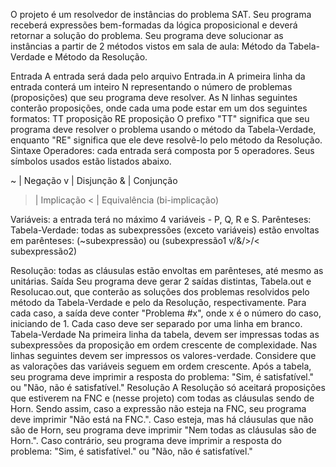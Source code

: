 O projeto é um resolvedor de instâncias do problema SAT. Seu programa receberá expressões bem-formadas da lógica proposicional e deverá retornar a solução do problema. Seu programa deve solucionar as instâncias a partir de 2 métodos vistos em sala de aula: Método da Tabela-Verdade e Método da Resolução.

Entrada
A entrada será dada pelo arquivo Entrada.in
A primeira linha da entrada conterá um inteiro N representando o número de problemas (proposições) que seu programa deve resolver.
As N linhas seguintes conterão proposições, onde cada uma pode estar em um dos seguintes formatos:
TT proposição
RE proposição
O prefixo "TT" significa que seu programa deve resolver o problema usando o método da Tabela-Verdade, enquanto "RE" significa que ele deve resolvê-lo pelo método da Resolução.
Sintaxe
Operadores: cada entrada será composta por 5 operadores. Seus símbolos usados estão listados abaixo.

~  | Negação
v  | Disjunção
&  | Conjunção
>  | Implicação
<  | Equivalência (bi-implicação)

Variáveis: a entrada terá no máximo 4 variáveis - P, Q, R e S.
Parênteses:
Tabela-Verdade: todas as subexpressões (exceto variáveis) estão envoltas em parênteses:
(~subexpressão) ou (subexpressão1 v/&/>/< subexpressão2)

Resolução: todas as cláusulas estão envoltas em parênteses, até mesmo as unitárias.
Saída
Seu programa deve gerar 2 saídas distintas, Tabela.out e Resolucao.out, que conterão as soluções dos problemas resolvidos pelo método da Tabela-Verdade e pelo da Resolução, respectivamente.
Para cada caso, a saída deve conter "Problema #x", onde x é o número do caso, iniciando de 1.
Cada caso deve ser separado por uma linha em branco.
Tabela-Verdade
Na primeira linha da tabela, devem ser impressas todas as subexpressões da proposição em ordem crescente de complexidade.
Nas linhas seguintes devem ser impressos os valores-verdade. Considere que as valorações das variáveis seguem em ordem crescente.
Após a tabela, seu programa deve imprimir a resposta do problema: "Sim, é satisfatível." ou "Não, não é satisfatível."
Resolução
A Resolução só aceitará proposições que estiverem na FNC e (nesse projeto) com todas as cláusulas sendo de Horn.
 Sendo assim, caso a expressão não esteja na FNC, seu programa deve imprimir "Não está na FNC.".
 Caso esteja, mas há cláusulas que não são de Horn, seu programa deve imprimir "Nem todas as cláusulas são de Horn.". 
Caso contrário, seu programa deve imprimir a resposta do problema: "Sim, é satisfatível." ou "Não, não é satisfatível."
